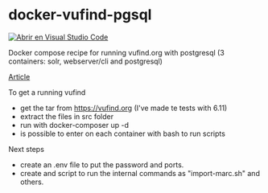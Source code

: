 # docker-vufind-pgsql
[![Abrir en Visual Studio Code](https://open.vscode.dev/badges/open-in-vscode.svg)](https://open.vscode.dev/horaciod/docker-vufind-pgsql)

Docker compose recipe for running vufind.org with postgresql (3 containers: solr, webserver/cli and postgresql) 

[Article](https://dev.to/horaciodegiorgi/vufind-up-and-running-in-docker-containers-3pi8)

To get a running vufind 

- get the tar from https://vufind.org (I've made te tests with 6.11)
- extract the files in src folder 
- run with docker-composer up -d 
- is possible to enter on  each container with bash to run scripts 

Next steps

- create an .env file to put the password and ports.
- create and script to run the internal commands as "import-marc.sh" and others.


